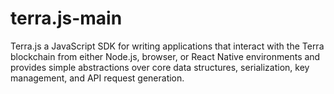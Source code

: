 # terra.js-main
Terra.js a JavaScript SDK for writing applications that interact with the Terra blockchain from either Node.js, browser, or React Native environments and provides simple abstractions over core data structures, serialization, key management, and API request generation.
